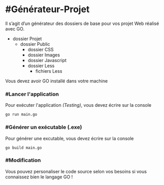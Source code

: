 # #Générateur-Projet

Il s’agit d’un générateur des dossiers de base pour vos projet Web réalisé avec GO.

<ul>
    <li>
        dossier Projet
        <ul>
            <li>
                dossier Public
                <ul>
                    <li>dossier CSS</li>
                    <li>dossier Images</li>
                    <li>dossier Javascript</li>
                    <li>
                        dossier Less
                        <ul>
                            <li>fichiers Less</li>
                        </ul>
                    </li>
                </ul>
            </li>
        </ul>
    </li>
</ul>

Vous devez avoir GO installé dans votre machine

### #Lancer l'application

Pour exécuter l'application *(Testing)*, vous devez écrire sur la console

`go run main.go`


### #Générer un exécutable (.exe)

Pour générer une excutable, vous devez écrire sur la console

`go build main.go`

### #Modification

Vous pouvez personaliser le code source selon vos besoins si vous connaissez bien le langage GO !